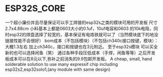 # ESP32S_CORE
一个超小廉价并且尽量保证可以手工焊接的esp32s之类的模块可用的开发板 尺寸2.7x4.88cm
小料基本上都是0603大小的0.1uf，10uf电容和0603 的10k电阻，同时esp32的焊盘选择了较宽的，基本保证有电烙铁就可以了（当然模块底下的地没链接性能不会很好）
bom成本（不包括模块）（不包括ch340c接口按键，模块）：大概1.3左右
加上ch340c，接口和按键也在3元附近。
至于esp32s模块 可以买全新的也可以选择闲鱼（笑）
通过各种手段压低成本（手焊，闲鱼等等）之后开发板成本可以在8元以下,弥补之前消失的9.9包邮开发板。
A cheap, small, hand solderable solution to use many expressif chip including esp32s2,esp32solo1,(any module with same design)
